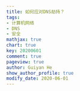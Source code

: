 ```yaml
---
title: 如何应对DNS劫持？
tags: 
- 计算机网络
- DNS
- 安全
mathjax: true
chart: true
key: 20200601
comment: true
pageview: true
author: Guiyan He
show_author_profile: true
modify_date: 2020-06-01
---
```



<!--more-->